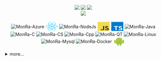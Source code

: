 <!--Hello
<h2><img src="https://emojis.slackmojis.com/emojis/images/1531849430/4246/blob-sunglasses.gif?1531849430" width="30"/> Hi There👋 , I'm MonRá! <img src="https://media.giphy.com/media/12oufCB0MyZ1Go/giphy.gif" width="50"><img src="https://i.giphy.com/9KawrQzIwdAYg.webp" width="50"></h2>
-->

<div>
  </p>
  <div align="center">
   <a href="https://www.facebook.com/ramon.chaib" target="_blank"><img src="https://img.shields.io/badge/-Facebook-%230077B5?style=for-the-badge&logo=facebook&logoColor=white" target="_blank"></a> 
  <a href="https://www.instagram.com/monrapps/" target="_blank"><img src="https://img.shields.io/badge/-Instagram-%23E4405F?style=for-the-badge&logo=instagram&logoColor=white" target="_blank"></a>
  <a href="https://www.linkedin.com/in/ramon-chaib-27007635/" target="_blank"><img src="https://img.shields.io/badge/-LinkedIn-%230077B5?style=for-the-badge&logo=linkedin&logoColor=white" target="_blank"></a>   
</div>

<div align="center">
  <img src="https://i.giphy.com/MM0Jrc8BHKx3y.webp">
</div>
  
 <div style="display: inline_block" align="center"><br>
  <img align="center" alt="MonRa-Azure" height="30" width="40" src="https://cdn.jsdelivr.net/gh/devicons/devicon/icons/azure/azure-original.svg">
  <img align="center" alt="MonRa-React" height="30" width="40" src="https://raw.githubusercontent.com/devicons/devicon/master/icons/react/react-original.svg">
  <img align="center" alt="MonRa-NodeJs" height="30" width="40" src="https://cdn.jsdelivr.net/gh/devicons/devicon/icons/nodejs/nodejs-original.svg">
  <img align="center" alt="MonRa-Js" height="30" width="40" src="https://raw.githubusercontent.com/devicons/devicon/master/icons/javascript/javascript-original.svg">     <img align="center" alt="MonRa-Ts" height="30" width="40" src="https://raw.githubusercontent.com/devicons/devicon/master/icons/typescript/typescript-original.svg">
  <img align="center" alt="MonRa-Java" height="30" width="40" src="https://cdn.jsdelivr.net/gh/devicons/devicon/icons/java/java-original.svg">
  <img align="center" alt="MonRa-C" height="30" width="40" src="https://cdn.jsdelivr.net/gh/devicons/devicon/icons/c/c-original.svg">
  <img align="center" alt="MonRa-CS" height="30" width="40" src="https://cdn.jsdelivr.net/gh/devicons/devicon/icons/csharp/csharp-original.svg">
  <img align="center" alt="MonRa-Cpp" height="30" width="40" src="https://cdn.jsdelivr.net/gh/devicons/devicon/icons/cplusplus/cplusplus-original.svg">
  <img align="center" alt="MonRa-QT" height="30" width="40" src="https://cdn.jsdelivr.net/gh/devicons/devicon/icons/qt/qt-original.svg">
  <img align="center" alt="MonRa-Linux" height="30" width="40" src="https://cdn.jsdelivr.net/gh/devicons/devicon/icons/linux/linux-original.svg">
  <img align="center" alt="MonRa-Mysql" height="30" width="40" src="https://cdn.jsdelivr.net/gh/devicons/devicon/icons/mysql/mysql-original.svg">
  <img align="center" alt="MonRa-Docker" height="30" width="40" src="https://cdn.jsdelivr.net/gh/devicons/devicon/icons/docker/docker-original.svg">  
  <img align="center" alt="MonRa-Android" height="30" width="40" src="https://github.com/devicons/devicon/blob/master/icons/android/android-original.svg">
  
</div>
</a>

</br>
<!--
[![github activity graph](https://activity-graph.herokuapp.com/graph?username=monrapps&theme=chartreuse-dark)](https://github.com/monrapps/)
-->
<div>
<details>
      <summary>more...</summary>
      
<!--
### <img src="https://media.giphy.com/media/VgCDAzcKvsR6OM0uWg/giphy.gif" width="50"> A little more about me...  

```javascript
const monra = {
    pronouns: "He" | "Him",
    code: ["any"],
    askMeAbout: ["any"],
    technologies: {
        backEnd: {
            js: ["any"],
        },
        mobileApp: {
            native: ["Android Development"]
        },
        devOps: ["AWS", "Docker🐳", "Route53", "Nginx"],
        databases: ["mongo", "MySql", "sqlite"],
        misc: ["Firebase", "Socket.IO", "selenium", "open-cv", "php", "SuiteApp"]
    },
    architecture: ["Serverless Architecture", "Progressive web applications", "Single page applications"],
    currentFocus: "Building Robots to ease opertations",
    funFact: "There are two ways to write error-free programs; only the third one works"
};
```
-->

---
<!--START_SECTION:waka-->
![Code Time](http://img.shields.io/badge/Code%20Time-1%2C354%20hrs%2040%20mins-blue)

![Profile Views](http://img.shields.io/badge/Profile%20Views-0-blue)

![Lines of code](https://img.shields.io/badge/From%20Hello%20World%20I%27ve%20Written-4.9%20million%20lines%20of%20code-blue)

**🐱 My GitHub Data** 

> 📦 79.5 kB Used in GitHub's Storage 
 > 
> 🏆 4,922 Contributions in the Year 2025
 > 
> 🚫 Not Opted to Hire
 > 
> 📜 25 Public Repositories 
 > 
> 🔑 23 Private Repositories 
 > 
**I'm an Early 🐤** 

```text
🌞 Morning                9634 commits        ████████░░░░░░░░░░░░░░░░░   31.36 % 
🌆 Daytime                12834 commits       ██████████░░░░░░░░░░░░░░░   41.78 % 
🌃 Evening                4253 commits        ███░░░░░░░░░░░░░░░░░░░░░░   13.85 % 
🌙 Night                  3996 commits        ███░░░░░░░░░░░░░░░░░░░░░░   13.01 % 
```
📅 **I'm Most Productive on Thursday** 

```text
Monday                   5648 commits        █████░░░░░░░░░░░░░░░░░░░░   18.39 % 
Tuesday                  5765 commits        █████░░░░░░░░░░░░░░░░░░░░   18.77 % 
Wednesday                5881 commits        █████░░░░░░░░░░░░░░░░░░░░   19.15 % 
Thursday                 6615 commits        █████░░░░░░░░░░░░░░░░░░░░   21.54 % 
Friday                   4241 commits        ███░░░░░░░░░░░░░░░░░░░░░░   13.81 % 
Saturday                 1479 commits        █░░░░░░░░░░░░░░░░░░░░░░░░   04.81 % 
Sunday                   1088 commits        █░░░░░░░░░░░░░░░░░░░░░░░░   03.54 % 
```


📊 **This Week I Spent My Time On** 

```text
🕑︎ Time Zone: America/Sao_Paulo

💬 Programming Languages: 
Other                    5 hrs 6 mins        █████████████░░░░░░░░░░░░   53.40 % 
Bash                     1 hr 37 mins        ████░░░░░░░░░░░░░░░░░░░░░   17.05 % 
Devicetree               57 mins             ███░░░░░░░░░░░░░░░░░░░░░░   10.05 % 
Markdown                 41 mins             ██░░░░░░░░░░░░░░░░░░░░░░░   07.27 % 
JavaScript               18 mins             █░░░░░░░░░░░░░░░░░░░░░░░░   03.28 % 

🔥 Editors: 
Cursor                   9 hrs 34 mins       █████████████████████████   100.00 % 

🐱‍💻 Projects: 
gww-v6i                  6 hrs 35 mins       █████████████████░░░░░░░░   68.90 % 
kernel                   2 hrs 21 mins       ██████░░░░░░░░░░░░░░░░░░░   24.71 % 
nlm-gww-watcher          18 mins             █░░░░░░░░░░░░░░░░░░░░░░░░   03.29 % 
gww-v6i_jiga             9 mins              ░░░░░░░░░░░░░░░░░░░░░░░░░   01.63 % 
buildroot                8 mins              ░░░░░░░░░░░░░░░░░░░░░░░░░   01.47 % 

💻 Operating System: 
WSL                      9 hrs 34 mins       █████████████████████████   100.00 % 
```

**I Mostly Code in C++** 

```text
C                        17 repos            ████░░░░░░░░░░░░░░░░░░░░░   17.89 % 
Python                   13 repos            ███░░░░░░░░░░░░░░░░░░░░░░   13.68 % 
JavaScript               10 repos            ███░░░░░░░░░░░░░░░░░░░░░░   10.53 % 
Shell                    7 repos             ██░░░░░░░░░░░░░░░░░░░░░░░   07.37 % 
HTML                     6 repos             ██░░░░░░░░░░░░░░░░░░░░░░░   06.32 % 
```



**Timeline**

![Lines of Code chart](https://raw.githubusercontent.com/monrapps/monrapps/master/assets/bar_graph.png)


 Last Updated on 21/10/2025 02:30:35 UTC
<!--END_SECTION:waka-->

